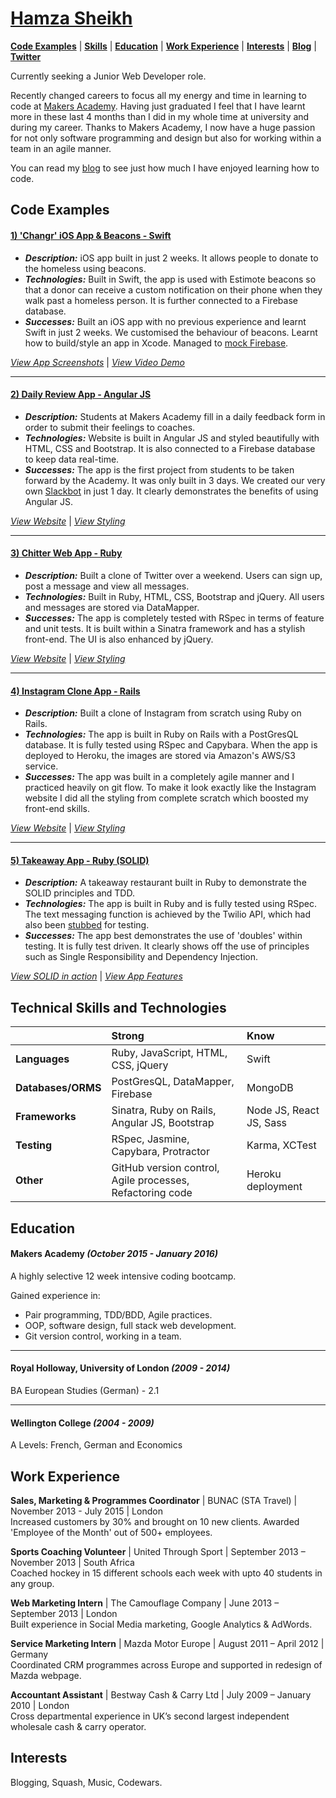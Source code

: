 # [Hamza Sheikh](https://github.com/hsheikhm)

[**Code Examples**](#code-examples) | [**Skills**](#technical-skills-and-technologies) | [**Education**](#education) | [**Work Experience**](#work-experience) | [**Interests**](#interests) | [**Blog**](https://hsheikhm.wordpress.com/) | [**Twitter**](https://twitter.com/HSheikhM)

Currently seeking a Junior Web Developer role.

Recently changed careers to focus all my energy and time in learning to code at [Makers Academy](http://www.makersacademy.com/). Having just graduated I feel that I have learnt more in these last 4 months than I did in my whole time at university and during my career. Thanks to Makers Academy, I now have a huge passion for not only software programming and design but also for working within a team in an agile manner.

You can read my [blog](https://hsheikhm.wordpress.com/) to see just how much I have enjoyed learning how to code.

## Code Examples

#### [**1) 'Changr' iOS App & Beacons - Swift**](http://hsheikhm.github.io/changr)

  * ***Description:***
  iOS app built in just 2 weeks. It allows people to donate to the homeless using beacons.
  * ***Technologies:***
  Built in Swift, the app is used with Estimote beacons so that a donor can receive a custom notification on their phone when they walk past a homeless person. It is further connected to a Firebase database.
  * ***Successes:***
  Built an iOS app with no previous experience and learnt Swift in just 2 weeks. We customised the behaviour of beacons. Learnt how to build/style an app in Xcode. Managed to [mock Firebase](https://github.com/hsheikhm/changr/blob/master/changr/MockFirebase.swift).

[*View App Screenshots*](https://hsheikhm.wordpress.com/2016/01/10/final-project-complete-changr/) | [*View Video Demo*](https://youtu.be/AyVZJ511cqI?t=96)

--------------------------------------------------------------------------------

#### [**2) Daily Review App - Angular JS**](http://hsheikhm.github.io/daily_review_app)

  * ***Description:***
  Students at Makers Academy fill in a daily feedback form in order to submit their feelings to coaches.
  * ***Technologies:***
  Website is built in Angular JS and styled beautifully with HTML, CSS and Bootstrap. It is also connected to a Firebase database to keep data real-time.
  * ***Successes:***
  The app is the first project from students to be taken forward by the Academy. It was only built in 3 days. We created our very own [Slackbot](https://github.com/hsheikhm/daily-review-slackbot) in just 1 day. It clearly demonstrates the benefits of using Angular JS.

[*View Website*](https://shining-fire-9962.firebaseapp.com/#/) | [*View Styling*](https://hsheikhm.wordpress.com/2015/12/12/week-13-shef-devs/)

--------------------------------------------------------------------------------

#### [**3) Chitter Web App - Ruby**](http://hsheikhm.github.io/chitter-challenge/)

  * ***Description:***
  Built a clone of Twitter over a weekend. Users can sign up, post a message and view all messages.
  * ***Technologies:***
  Built in Ruby, HTML, CSS, Bootstrap and jQuery. All users and messages are stored via DataMapper.
  * ***Successes:***
  The app is completely tested with RSpec in terms of feature and unit tests. It is built within a Sinatra framework and has a stylish front-end. The UI is also enhanced by jQuery.

[*View Website*](http://welcome-to-chitter.herokuapp.com/signup) | [*View Styling*](https://hsheikhm.wordpress.com/2015/11/11/week-8-building-databases/)

--------------------------------------------------------------------------------

#### [**4) Instagram Clone App - Rails**](http://hsheikhm.github.io/instagram_clone)

  * ***Description:***
  Built a clone of Instagram from scratch using Ruby on Rails.
  * ***Technologies:***
  The app is built in Ruby on Rails with a PostGresQL database. It is fully tested using RSpec and Capybara. When the app is deployed to Heroku, the images are stored via Amazon's AWS/S3 service.
  * ***Successes:***
  The app was built in a completely agile manner and I practiced heavily on git flow. To make it look exactly like the Instagram website I did all the styling from complete scratch which boosted my front-end skills.

[*View Website*](https://clone-of-instagram.herokuapp.com/users/sign_in) | [*View Styling*](https://github.com/hsheikhm/instagram_clone#app-usage-and-features)

--------------------------------------------------------------------------------

#### [**5) Takeaway App - Ruby (SOLID)**](http://hsheikhm.github.io/takeaway-challenge)

* ***Description:***
A takeaway restaurant built in Ruby to demonstrate the SOLID principles and TDD.
* ***Technologies:***
The app is built in Ruby and is fully tested using RSpec. The text messaging function is achieved by the Twilio API, which had also been [stubbed](https://github.com/hsheikhm/takeaway-challenge/blob/master/spec/textmessenger_spec.rb) for testing.
* ***Successes:***
The app best demonstrates the use of 'doubles' within testing. It is fully test driven. It clearly shows off the use of principles such as Single Responsibility and Dependency Injection.

[*View SOLID in action*](https://github.com/hsheikhm/takeaway-challenge/tree/master/lib) | [*View App Features*](https://github.com/hsheikhm/takeaway-challenge#feature-test-sample)

## Technical Skills and Technologies

|                    | Strong                                                     | Know                       |
| ------------------ | :--------------------------------------------------------- | :------------------------- |
| **Languages**      | Ruby, JavaScript, HTML, CSS, jQuery                        | Swift                      |
| **Databases/ORMS** | PostGresQL, DataMapper, Firebase                           | MongoDB                    |
| **Frameworks**     | Sinatra, Ruby on Rails, Angular JS, Bootstrap              | Node JS, React JS, Sass    |
| **Testing**        | RSpec, Jasmine, Capybara, Protractor                       | Karma, XCTest              |
| **Other**          | GitHub version control, Agile processes, Refactoring code  | Heroku deployment          |

## Education

#### Makers Academy *(October 2015 - January 2016)*

A highly selective 12 week intensive coding bootcamp.

Gained experience in:
* Pair programming, TDD/BDD, Agile practices.
* OOP, software design, full stack web development.
* Git version control, working in a team.

--------------------------------------------------------------------------------
#### Royal Holloway, University of London *(2009 - 2014)*
BA European Studies (German) - 2.1

--------------------------------------------------------------------------------
#### Wellington College *(2004 - 2009)*
A Levels: French, German and Economics

## Work Experience

**Sales, Marketing & Programmes Coordinator** | BUNAC (STA Travel) | November 2013 - July 2015 | London
<br/>Increased customers by 30% and brought on 10 new clients. Awarded 'Employee of the Month' out of 500+ employees.

**Sports Coaching Volunteer** | United Through Sport | September 2013 – November 2013 | South Africa
<br/>Coached hockey in 15 different schools each week with upto 40 students in any group.

**Web Marketing Intern** | The Camouflage Company | June 2013 – September 2013 | London
<br/>Built experience in Social Media marketing, Google Analytics & AdWords.

**Service Marketing Intern** | Mazda Motor Europe | August 2011 – April 2012 | Germany
<br/>Coordinated CRM programmes across Europe and supported in redesign of Mazda webpage.

**Accountant Assistant** | Bestway Cash & Carry Ltd | July 2009 – January 2010 | London
<br/>Cross departmental experience in UK’s second largest independent wholesale cash & carry operator.

## Interests

Blogging, Squash, Music, Codewars.
